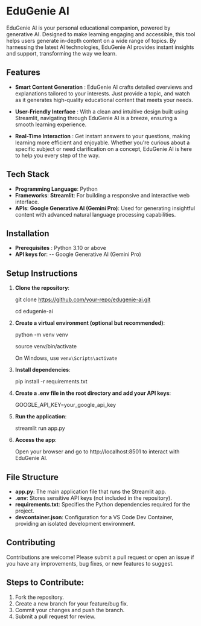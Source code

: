 # EduGenie AI

EduGenie AI is your personal educational companion, powered by generative AI. Designed to make learning engaging and accessible, this tool helps users generate in-depth content on a wide range of topics. By harnessing the latest AI technologies, EduGenie AI provides instant insights and support, transforming the way we learn.

## Features

- **Smart Content Generation** : EduGenie AI crafts detailed overviews and explanations tailored to your interests. Just provide a topic, and watch as it generates high-quality educational content that meets your needs.

- **User-Friendly Interface** : With a clean and intuitive design built using Streamlit, navigating through EduGenie AI is a breeze, ensuring a smooth learning experience.

- **Real-Time Interaction** : Get instant answers to your questions, making learning more efficient and enjoyable. Whether you're curious about a specific subject or need clarification on a concept, EduGenie AI is here to help you every step of the way.

## Tech Stack

- **Programming Language**: Python
- **Frameworks**:
 **Streamlit**: For building a responsive and interactive web interface.
- **APIs**:
 **Google Generative AI (Gemini Pro)**: Used for generating insightful content with advanced natural language processing capabilities.

## Installation
- **Prerequisites** : Python 3.10 or above
- **API keys for**:
  -- Google Generative AI (Gemini Pro)

## Setup Instructions

1. **Clone the repository**:

   git clone https://github.com/your-repo/edugenie-ai.git

   cd edugenie-ai

2. **Create a virtual environment (optional but recommended)**:

   python -m venv venv

   source venv/bin/activate 

   On Windows, use `venv\Scripts\activate`

3. **Install dependencies**:
   
   pip install -r requirements.txt

4. **Create a .env file in the root directory and add your API keys**:
   
   GOOGLE_API_KEY=your_google_api_key

6. **Run the application**:
   
   streamlit run app.py

7. **Access the app**:
   
   Open your browser and go to http://localhost:8501 to interact with EduGenie AI.

## File Structure

- **app.py**: The main application file that runs the Streamlit app.
- **.env**: Stores sensitive API keys (not included in the repository).
- **requirements.txt**: Specifies the Python dependencies required for the project.
- **devcontainer.json**: Configuration for a VS Code Dev Container, providing an isolated development environment.

## Contributing
Contributions are welcome! Please submit a pull request or open an issue if you have any improvements, bug fixes, or new features to suggest.

## Steps to Contribute:

1. Fork the repository.
2. Create a new branch for your feature/bug fix.
3. Commit your changes and push the branch.
4. Submit a pull request for review.

